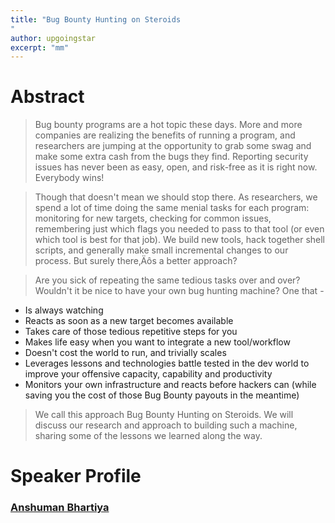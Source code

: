 ```yaml
---
title: "Bug Bounty Hunting on Steroids
"
author: upgoingstar
excerpt: "mm"
---
```

# Abstract

> Bug bounty programs are a hot topic these days. More and more companies are realizing the benefits of running a program, and researchers are jumping at the opportunity to grab some swag and make some extra cash from the bugs they find. Reporting security issues has never been as easy, open, and risk-free as it is right now. Everybody wins!

> Though that doesn't mean we should stop there. As researchers, we spend a lot of time doing the same menial tasks for each program: monitoring for new targets, checking for common issues, remembering just which flags you needed to pass to that tool (or even which tool is best for that job). We build new tools, hack together shell scripts, and generally make small incremental changes to our process. But surely there‚Äôs a better approach?

> Are you sick of repeating the same tedious tasks over and over? Wouldn't it be nice to have your own bug hunting machine? One that -
* Is always watching
* Reacts as soon as a new target becomes available
* Takes care of those tedious repetitive steps for you
* Makes life easy when you want to integrate a new tool/workflow
* Doesn't cost the world to run, and trivially scales
* Leverages lessons and technologies battle tested in the dev world to improve your offensive capacity, capability and productivity
* Monitors your own infrastructure and reacts before hackers can (while saving you the cost of those Bug Bounty payouts in the meantime)
 
> We call this approach Bug Bounty Hunting on Steroids. We will discuss our research and approach to building such a machine, sharing some of the lessons we learned along the way.

# Speaker Profile
### [Anshuman Bhartiya](https://twitter.com/username)